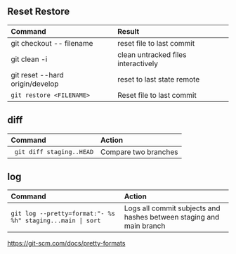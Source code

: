 ## Reset Restore

| Command                         | Result                              |
| :--                             | :--                                 |
| git checkout -- filename        | reset file to last commit           |
| git clean -i                    | clean untracked files interactively |
| git reset --hard origin/develop | reset to last state remote          |
| `git restore <FILENAME>`| Reset file to last commit                                     |


## diff


| Command                   | Action               |
|:------------------------- |:-------------------- |
| ` git diff staging..HEAD` | Compare two branches |

## log

|Command| Action|
|:--|:--|
|`git log --pretty=format:"- %s %h" staging...main \| sort`| Logs all commit subjects and hashes between staging and main branch|

https://git-scm.com/docs/pretty-formats